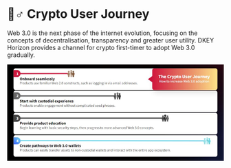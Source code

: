 # 🙋♂ Crypto User Journey

Web 3.0 is the next phase of the internet evolution, focusing on the concepts of decentralisation, transparency and greater user utility. DKEY Horizon provides a channel for crypto first-timer to adopt Web 3.0 gradually.



![](../.gitbook/assets/crypto-user-journey.JPG)



